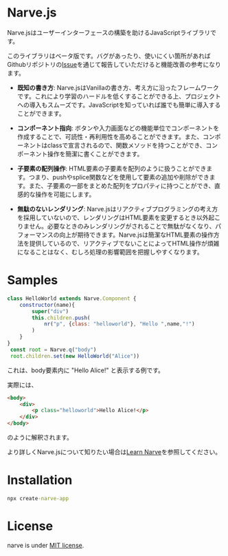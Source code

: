 # Narve.js
Narve.jsはユーザーインターフェースの構築を助けるJavaScriptライブラリです。

このライブラリはベータ版です。バグがあったり、使いにくい箇所があればGithubリポジトリの[Issue](https://github.com/matsutakekun/Narve/issues)を通じて報告していただけると機能改善の参考になります。

- **既知の書き方**: Narve.jsはVanillaの書き方、考え方に沿ったフレームワークです。これにより学習のハードルを低くすることができる上、プロジェクトへの導入もスムーズです。JavaScriptを知っていれば誰でも簡単に導入することができます。

- **コンポーネント指向**: ボタンや入力画面などの機能単位でコンポーネントを作成することで、可読性・再利用性を高めることができます。また、コンポーネントはclassで宣言されるので、関数メソッドを持つことができ、コンポーネント操作を簡潔に書くことができます。
- **子要素の配列操作**: HTML要素の子要素を配列のように扱うことができます。つまり、pushやsplice関数などを使用して要素の追加や削除ができます。また、子要素の一部をまとめた配列をプロパティに持つことができ、直感的な操作を可能にします。
- **無駄のないレンダリング**: Narve.jsはリアクティブプログラミングの考え方を採用していないので、レンダリングはHTML要素を変更するとき以外起こりません。必要なときのみレンダリングがされることで無駄がなくなり、パフォーマンスの向上が期待できます。Narve.jsは簡潔なHTML要素の操作方法を提供しているので、リアクティブでないことによってHTML操作が煩雑になることはなく、むしろ処理の影響範囲を把握しやすくなります。


# Samples
```js
class HelloWorld extends Narve.Component {
    constructor(name){
        super("div")
        this.children.push(
            nr("p", {class: "helloworld"}, "Hello ",name,"!")
        )
    }
}
 const root = Narve.q("body")
 root.children.set(new HelloWorld("Alice"))
```
これは、body要素内に "Hello Alice!" と表示する例です。

実際には、
```html
<body>
    <div>
        <p class="helloworld">Hello Alice!</p>
    </div>
</body>
```
のように解釈されます。

より詳しくNarve.jsについて知りたい場合は[Learn Narve](documents/Learn%20Narve.md)を参照してください。

# Installation
```cmd
npx create-narve-app
```
# License

narve is under [MIT license](LICENSE).